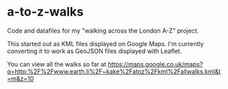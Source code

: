 a-to-z-walks
============

Code and datafiles for my "walking across the London A-Z" project.

This started out as KML files displayed on Google Maps.  I'm currently converting it to work as GeoJSON files displayed with Leaflet.

You can view all the walks so far at https://maps.google.co.uk/maps?q=http:%2F%2Fwww.earth.li%2F~kake%2Fatoz%2Fkml%2Fallwalks.kml&t=m&z=10
